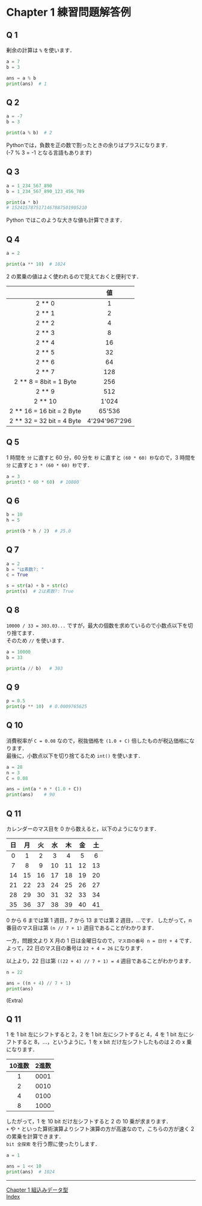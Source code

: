 # Chapter 1 練習問題解答例

## Q 1

剰余の計算は `%` を使います．  

```python
a = 7
b = 3

ans = a % b
print(ans)  # 1
```


## Q 2

```python
a = -7
b = 3

print(a % b)  # 2
```

Pythonでは，負数を正の数で割ったときの余りはプラスになります．  
(-7 % 3 = -1 となる言語もあります)


## Q 3

```python
a = 1_234_567_890
b = 1_234_567_890_123_456_789

print(a * b)
# 1524157875171467887501905210
```

Python ではこのような大きな値も計算できます．  


## Q 4

```python
a = 2

print(a ** 10)  # 1024
```

2 の累乗の値はよく使われるので覚えておくと便利です．  

|                           |      値       |
| :-----------------------: | :-----------: |
|          2 ** 0           |       1       |
|          2 ** 1           |       2       |
|          2 ** 2           |       4       |
|          2 ** 3           |       8       |
|          2 ** 4           |      16       |
|          2 ** 5           |      32       |
|          2 ** 6           |      64       |
|          2 ** 7           |      128      |
|  2 ** 8  = 8bit = 1 Byte  |      256      |
|          2 ** 9           |      512      |
|          2 ** 10          |     1'024     |
| 2 ** 16 = 16 bit = 2 Byte |    65'536     |
| 2 ** 32 = 32 bit = 4 Byte | 4'294'967'296 |


## Q 5

1 時間を `分` に直すと 60 分，60 分を `秒` に直すと `(60 * 60) 秒`なので，3 時間を `分` に直すと `3 * (60 * 60) 秒`です．


```python
a = 3
print(3 * 60 * 60)  # 10800
```


## Q 6

```python
b = 10
h = 5

print(b * h / 2)  # 25.0
```

## Q 7

```python
a = 2
b = "は素数?: "
c = True

s = str(a) + b + str(c)
print(s)  # 2は素数?: True
```


## Q 8

`10000 / 33 = 303.03...` ですが，最大の個数を求めているので小数点以下を切り捨てます．  
そのため `//` を使います．  

```python
a = 10000
b = 33

print(a // b)   # 303
```


## Q 9

```python
p = 0.5
print(p ** 10)  # 0.0009765625
```


## Q 10

消費税率が `C = 0.08` なので，税抜価格を `(1.0 + C)` 倍したものが税込価格になります．  
最後に，小数点以下を切り捨てるため `int()` を使います．  

```python
a = 28
n = 3
C = 0.08

ans = int(a * n * (1.0 + C))
print(ans)    # 90
```

## Q 11

カレンダーのマス目を 0 から数えると，以下のようになります．  

|  日   |  月   |  火   |  水   |  木   |  金   |  土   |
| :---: | :---: | :---: | :---: | :---: | :---: | :---: |
|   0   |   1   |   2   |   3   |   4   |   5   |   6   |
|   7   |   8   |   9   |  10   |  11   |  12   |  13   |
|  14   |  15   |  16   |  17   |  18   |  19   |  20   |
|  21   |  22   |  23   |  24   |  25   |  26   |  27   |
|  28   |  29   |  30   |  31   |  32   |  33   |  34   |
|  35   |  36   |  37   |  38   |  39   |  40   |  41   |

0 から 6 までは第 1 週目，7 から 13 までは第 2 週目，...です．
したがって，n 番目のマス目は第 `(n // 7 + 1)` 週目であることがわかります．  

一方，問題文より X 月の 1 日は金曜日なので，`マス目の番号 n = 日付 + 4` です．  
よって，22 日のマス目の番号は `22 + 4 = 26` になります．  

以上より，22 日は第 `((22 + 4) // 7 + 1) = 4` 週目であることがわかります．  

```python
n = 22

ans = ((n + 4) // 7 + 1)
print(ans)
```

(Extra)

## Q 11

1 を 1 bit 左にシフトすると 2，2 を 1 bit 左にシフトすると 4，4 を 1 bit 左にシフトすると 8，...，というように，1 を x bit だけ左シフトしたものは 2 の x 乗になります．  

| 10進数 | 2進数 |
| :----: | :---: |
|   1    | 0001  |
|   2    | 0010  |
|   4    | 0100  |
|   8    | 1000  |

したがって，1 を 10 bit だけ左シフトすると 2 の 10 乗が求まります．  
`+` や `*` といった算術演算よりシフト演算の方が高速なので，こちらの方が速く 2 の累乗を計算できます．  
`bit 全探索` を行う際に使ったりします．  

```python
a = 1

ans = 1 << 10
print(ans)  # 1024
```


<hr>

[Chapter 1 組込みデータ型](Chapter1.md)  
[Index](../README.md)
